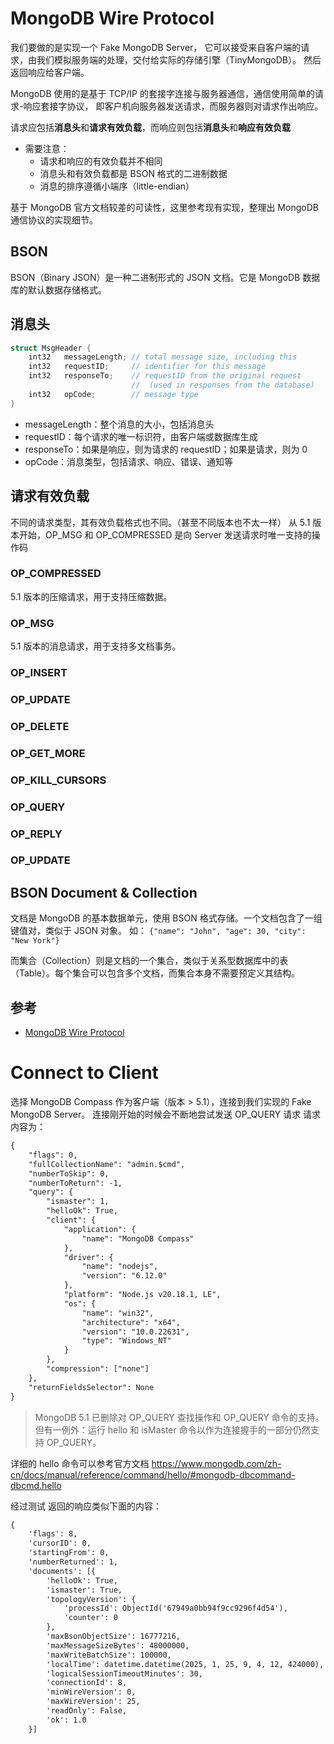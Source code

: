 # MongoDB Wire Protocol

我们要做的是实现一个 Fake MongoDB Server， 它可以接受来自客户端的请求，由我们模拟服务端的处理，交付给实际的存储引擎（TinyMongoDB）。
然后返回响应给客户端。

MongoDB 使用的是基于 TCP/IP 的套接字连接与服务器通信，通信使用简单的请求-响应套接字协议，
即客户机向服务器发送请求，而服务器则对请求作出响应。

请求应包括**消息头**和**请求有效负载**，而响应则包括**消息头**和**响应有效负载**
- 需要注意：
    - 请求和响应的有效负载并不相同
    - 消息头和有效负载都是 BSON 格式的二进制数据
    - 消息的排序遵循小端序（little-endian）

基于 MongoDB 官方文档较差的可读性，这里参考现有实现，整理出 MongoDB 通信协议的实现细节。

## BSON

BSON（Binary JSON）是一种二进制形式的 JSON 文档。它是 MongoDB 数据库的默认数据存储格式。

## 消息头

```c
struct MsgHeader {
    int32   messageLength; // total message size, including this
    int32   requestID;     // identifier for this message
    int32   responseTo;    // requestID from the original request
                           //  (used in responses from the database)
    int32   opCode;        // message type
}
```
- messageLength：整个消息的大小，包括消息头
- requestID：每个请求的唯一标识符，由客户端或数据库生成
- responseTo：如果是响应，则为请求的 requestID；如果是请求，则为 0
- opCode：消息类型，包括请求、响应、错误、通知等

## 请求有效负载

不同的请求类型，其有效负载格式也不同。（甚至不同版本也不太一样）
从 5.1 版本开始，OP_MSG 和 OP_COMPRESSED 是向 Server 发送请求时唯一支持的操作码

### OP_COMPRESSED
5.1 版本的压缩请求，用于支持压缩数据。

### OP_MSG
5.1 版本的消息请求，用于支持多文档事务。

### OP_INSERT

### OP_UPDATE

### OP_DELETE

### OP_GET_MORE

### OP_KILL_CURSORS

### OP_QUERY

### OP_REPLY

### OP_UPDATE

## BSON Document & Collection

文档是 MongoDB 的基本数据单元，使用 BSON 格式存储。一个文档包含了一组键值对，类似于 JSON 对象。
如： `{"name": "John", "age": 30, "city": "New York"}`

而集合（Collection）则是文档的一个集合，类似于关系型数据库中的表（Table）。每个集合可以包含多个文档，而集合本身不需要预定义其结构。

## 参考
- [MongoDB Wire Protocol](https://www.mongodb.com/zh-cn/docs/manual/reference/mongodb-wire-protocol/)

# Connect to Client

选择 MongoDB Compass 作为客户端（版本 > 5.1），连接到我们实现的 Fake MongoDB Server。
连接刚开始的时候会不断地尝试发送 OP_QUERY 请求
请求内容为：
```txt
{
    "flags": 0,
    "fullCollectionName": "admin.$cmd",
    "numberToSkip": 0,
    "numberToReturn": -1,
    "query": {
        "ismaster": 1,
        "helloOk": True,
        "client": {
            "application": {
                "name": "MongoDB Compass"
            },
            "driver": {
                "name": "nodejs",
                "version": "6.12.0"
            },
            "platform": "Node.js v20.18.1, LE",
            "os": {
                "name": "win32",
                "architecture": "x64",
                "version": "10.0.22631",
                "type": "Windows_NT"
            }
        },
        "compression": ["none"]
    },
    "returnFieldsSelector": None
}
```
> MongoDB 5.1 已删除对 OP_QUERY 查找操作和 OP_QUERY 命令的支持。但有一例外：运行 hello 和 isMaster 命令以作为连接握手的一部分仍然支持 OP_QUERY。

详细的 hello 命令可以参考官方文档 https://www.mongodb.com/zh-cn/docs/manual/reference/command/hello/#mongodb-dbcommand-dbcmd.hello

经过测试 返回的响应类似下面的内容：
```txt
{
	'flags': 8,
	'cursorID': 0,
	'startingFrom': 0,
	'numberReturned': 1,
	'documents': [{
		'helloOk': True,
		'ismaster': True,
		'topologyVersion': {
			'processId': ObjectId('67949a0bb94f9cc9296f4d54'),
			'counter': 0
		},
		'maxBsonObjectSize': 16777216,
		'maxMessageSizeBytes': 48000000,
		'maxWriteBatchSize': 100000,
		'localTime': datetime.datetime(2025, 1, 25, 9, 4, 12, 424000),
		'logicalSessionTimeoutMinutes': 30,
		'connectionId': 8,
		'minWireVersion': 0,
		'maxWireVersion': 25,
		'readOnly': False,
		'ok': 1.0
	}]
```